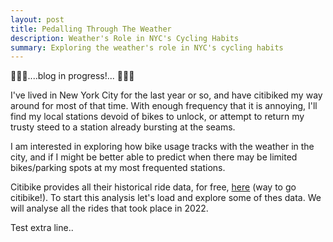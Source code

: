 ```yaml
---
layout: post
title: Pedalling Through The Weather
description: Weather's Role in NYC's Cycling Habits
summary: Exploring the weather's role in NYC's cycling habits
---
```


👷‍♂️🚧....blog in progress!... 🚧👷‍♂️

I've lived in New York City for the last year or so, and have citibiked my way around for most of that time. With enough frequency that it is annoying, I'll find my local stations devoid of bikes to unlock, or attempt to return my trusty steed to a station already bursting at the seams.

I am interested in exploring how bike usage tracks with the weather in the city, and if I might be better able to predict when there may be limited bikes/parking spots at my most frequented stations.

Citibike provides all their historical ride data, for free, [here](https://citibikenyc.com/system-data) (way to go citibike!). To start this analysis let's load and explore some of thes data. We will analyse all the rides that took place in 2022.

Test extra line..
